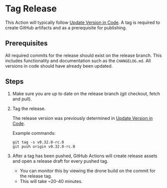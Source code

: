 # Tag Release

This Action will typically follow [Update Version in Code](./update-version-in-code.md). A tag is required to create GitHub artifacts and as a prerequisite for publishing.

## Prerequisites

All required commits for the release should exist on the release branch. This includes functionality and documentation such as the `CHANGELOG.md`. All versions in code should have already been updated.

## Steps

1. Make sure you are up to date on the release branch (git checkout, fetch and pull).

2. Tag the release.

    The release version was previously determined in [Update Version in Code](./update-version-in-code.md).

    Example commands:

    ```
    git tag -s v0.32.0-rc.0
    git push origin v0.32.0-rc.0
    ```

3. After a tag has been pushed, GitHub Actions will create release assets and open a release draft for every pushed tag.

    - You can monitor this by viewing the drone build on the commit for the release tag.
    - This will take ~20-40 minutes.